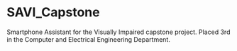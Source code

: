 # SAVI_Capstone
Smartphone Assistant for the Visually Impaired capstone project. Placed 3rd in the Computer and Electrical Engineering Department.
